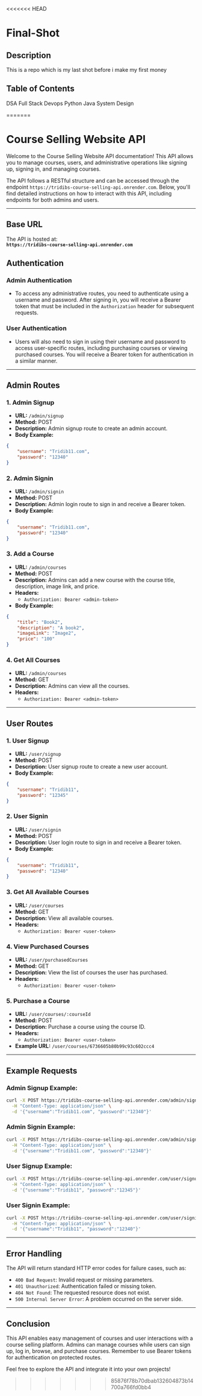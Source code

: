 <<<<<<< HEAD
# Final-Shot

## Description
This is a repo which is my last shot before i make my first money

## Table of Contents

DSA
Full Stack
Devops
Python
Java
System Design

=======
# Course Selling Website API

Welcome to the Course Selling Website API documentation! This API allows you to manage courses, users, and administrative operations like signing up, signing in, and managing courses.

The API follows a RESTful structure and can be accessed through the endpoint `https://tridibs-course-selling-api.onrender.com`. Below, you'll find detailed instructions on how to interact with this API, including endpoints for both admins and users.

---

## Base URL
The API is hosted at:  
**`https://tridibs-course-selling-api.onrender.com`**

## Authentication

### Admin Authentication
- To access any administrative routes, you need to authenticate using a username and password. After signing in, you will receive a Bearer token that must be included in the `Authorization` header for subsequent requests.

### User Authentication
- Users will also need to sign in using their username and password to access user-specific routes, including purchasing courses or viewing purchased courses. You will receive a Bearer token for authentication in a similar manner.

---

## Admin Routes

### 1. **Admin Signup**
- **URL:** `/admin/signup`
- **Method:** POST
- **Description:** Admin signup route to create an admin account.
- **Body Example:**
```json
{
    "username": "Tridib11.com",
    "password": "12340"
}
```

### 2. **Admin Signin**
- **URL:** `/admin/signin`
- **Method:** POST
- **Description:** Admin login route to sign in and receive a Bearer token.
- **Body Example:**
```json
{
    "username": "Tridib11.com",
    "password": "12340"
}
```

### 3. **Add a Course**
- **URL:** `/admin/courses`
- **Method:** POST
- **Description:** Admins can add a new course with the course title, description, image link, and price.
- **Headers:**
  - `Authorization: Bearer <admin-token>`
- **Body Example:**
```json
{
    "title": "Book2",
    "description": "A book2",
    "imageLink": "Image2",
    "price": "100"
}
```

### 4. **Get All Courses**
- **URL:** `/admin/courses`
- **Method:** GET
- **Description:** Admins can view all the courses.
- **Headers:**
  - `Authorization: Bearer <admin-token>`

---

## User Routes

### 1. **User Signup**
- **URL:** `/user/signup`
- **Method:** POST
- **Description:** User signup route to create a new user account.
- **Body Example:**
```json
{
    "username": "Tridib11",
    "password": "12345"
}
```

### 2. **User Signin**
- **URL:** `/user/signin`
- **Method:** POST
- **Description:** User login route to sign in and receive a Bearer token.
- **Body Example:**
```json
{
    "username": "Tridib11",
    "password": "12340"
}
```

### 3. **Get All Available Courses**
- **URL:** `/user/courses`
- **Method:** GET
- **Description:** View all available courses.
- **Headers:**
  - `Authorization: Bearer <user-token>`

### 4. **View Purchased Courses**
- **URL:** `/user/purchasedCourses`
- **Method:** GET
- **Description:** View the list of courses the user has purchased.
- **Headers:**
  - `Authorization: Bearer <user-token>`

### 5. **Purchase a Course**
- **URL:** `/user/courses/:courseId`
- **Method:** POST
- **Description:** Purchase a course using the course ID.
- **Headers:**
  - `Authorization: Bearer <user-token>`
- **Example URL:** `/user/courses/6736605b80b99c93c602ccc4`

---

## Example Requests

### Admin Signup Example:
```bash
curl -X POST https://tridibs-course-selling-api.onrender.com/admin/signup \
  -H "Content-Type: application/json" \
  -d '{"username":"Tridib11.com", "password":"12340"}'
```

### Admin Signin Example:
```bash
curl -X POST https://tridibs-course-selling-api.onrender.com/admin/signin \
  -H "Content-Type: application/json" \
  -d '{"username":"Tridib11.com", "password":"12340"}'
```

### User Signup Example:
```bash
curl -X POST https://tridibs-course-selling-api.onrender.com/user/signup \
  -H "Content-Type: application/json" \
  -d '{"username":"Tridib11", "password":"12345"}'
```

### User Signin Example:
```bash
curl -X POST https://tridibs-course-selling-api.onrender.com/user/signin \
  -H "Content-Type: application/json" \
  -d '{"username":"Tridib11", "password":"12340"}'
```

---

## Error Handling

The API will return standard HTTP error codes for failure cases, such as:
- `400 Bad Request`: Invalid request or missing parameters.
- `401 Unauthorized`: Authentication failed or missing token.
- `404 Not Found`: The requested resource does not exist.
- `500 Internal Server Error`: A problem occurred on the server side.

---

## Conclusion

This API enables easy management of courses and user interactions with a course selling platform. Admins can manage courses while users can sign up, log in, browse, and purchase courses. Remember to use Bearer tokens for authentication on protected routes.

Feel free to explore the API and integrate it into your own projects!
>>>>>>> 85876f78b70dbab132604873b14700a766fd0bb4
